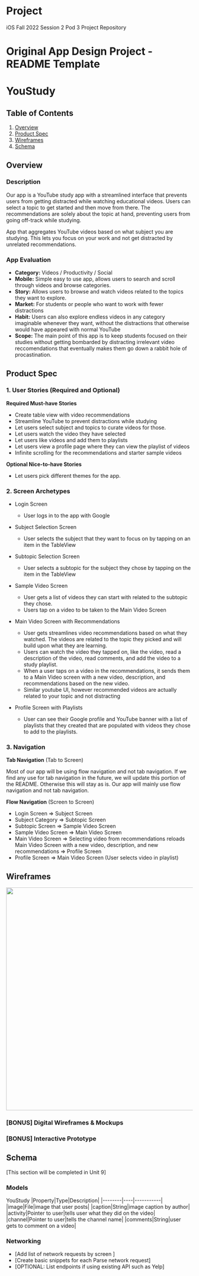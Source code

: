 # Project
iOS Fall 2022 Session 2 Pod 3 Project Repository

Original App Design Project - README Template
===

# YouStudy

## Table of Contents
1. [Overview](#Overview)
1. [Product Spec](#Product-Spec)
1. [Wireframes](#Wireframes)
2. [Schema](#Schema)

## Overview
### Description
Our app is a YouTube study app with a streamlined interface that prevents users from getting distracted while watching educational videos. Users can select a topic to get started and then move from there. The recommendations are solely about the topic at hand, preventing users from going off-track while studying.

App that aggregates YouTube videos based on what subject you are studying. This lets you focus on your work and not get distracted by unrelated recommendations.

### App Evaluation
- **Category:** Videos / Productivity / Social
- **Mobile:** Simple easy to use app, allows users to search and scroll through videos and browse categories.
- **Story:** Allows users to browse and watch videos related to the topics they want to explore.
- **Market:** For students or people who want to work with fewer distractions
- **Habit:** Users can also explore endless videos in any category imaginable whenever they want, without the distractions that otherwise would have appeared with normal YouTube
- **Scope:** The main point of this app is to keep students focused on their studies without getting bombarded by distracting irrelevant video reccomendations that eventually makes them go down a rabbit hole of procastination. 

## Product Spec

### 1. User Stories (Required and Optional)

**Required Must-have Stories**

* Create table view with video recommendations
* Streamline YouTube to prevent distractions while studying
* Let users select subject and topics to curate videos for those.
* Let users watch the video they have selected
* Let users like videos and add them to playlists
* Let users view a profile page where they can view the playlist of videos
* Infinite scrolling for the recommendations and starter sample videos

**Optional Nice-to-have Stories**

* Let users pick different themes for the app.

### 2. Screen Archetypes

* Login Screen
   * User logs in to the app with Google
   
* Subject Selection Screen
   * User selects the subject that they want to focus on by tapping on an item in the TableView
  
* Subtopic Selection Screen
    * User selects a subtopic for the subject they chose by tapping on the item in the TableView

* Sample Video Screen
    * User gets a list of videos they can start with related to the subtopic they chose.
    * Users tap on a video to be taken to the Main Video Screen

* Main Video Screen with Recommendations
    * User gets streamlines video recommendations based on what they watched. The videos are related to the topic they picked and will build upon what they are learning.
    * Users can watch the video they tapped on, like the video, read a description of the video, read comments, and add the video to a study playlist.
    * When a user taps on a video in the recommendations, it sends them to a Main Video screen with a new video, description, and recommendations based on the new video.
    * Similar youtube UI, however recommended videos are actually related to your topic and not distracting

* Profile Screen with Playlists
    * User can see their Google profile and YouTube banner with a list of playlists that they created that are populated with videos they chose to add to the playlists.

### 3. Navigation

**Tab Navigation** (Tab to Screen)

Most of our app will be using flow navigation and not tab navigation. If we find any use for tab navigation in the future, we will update this portion of the README. Otherwise this will stay as is. Our app will mainly use flow navigation and not tab navigation.

**Flow Navigation** (Screen to Screen)

* Login Screen
   => Subject Screen
* Subject Category
   => Subtopic Screen
* Subtopic Screen
   => Sample Video Screen
* Sample Video Screen
   => Main Video Screen
* Main Video Screen
   => Selecting video from recommendations reloads Main Video Screen with a new video, description, and new recommendations
   => Profile Screen
* Profile Screen
   => Main Video Screen (User selects video in playlist)
   
## Wireframes
<img src="https://i.ibb.co/JKnnjtp/Whiteboard-1-01.png" width=600>

### [BONUS] Digital Wireframes & Mockups

### [BONUS] Interactive Prototype

## Schema 
[This section will be completed in Unit 9]
### Models
YouStudy
|Property|Type|Description|
|--------|----|-----------|
|image|File|image that user posts|
|caption|String|image caption by author|
|activity|Pointer to user|tells user what they did on the video|
|channel|Pointer to user|tells the channel name|
|comments|String|user gets to comment on a video|


### Networking
- [Add list of network requests by screen ]
- [Create basic snippets for each Parse network request]
- [OPTIONAL: List endpoints if using existing API such as Yelp]
